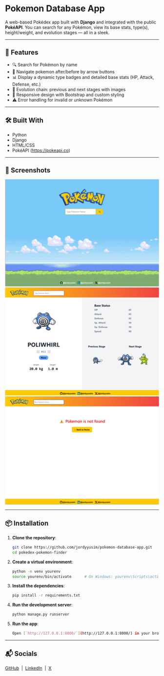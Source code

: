 # Pokemon Database App
A web-based Pokédex app built with **Django** and integrated with the public **PokéAPI**. You can search for any Pokémon, view its base stats, type(s), height/weight, and evolution stages — all in a sleek.

---

## 🌟 Features

- 🔍 Search for Pokémon by name
- 🔄 Navigate pokemon after/before by arrow buttons
- 📊 Display a dynamic type badges and detailed base stats (HP, Attack, Defense, etc.)
- 🧬 Evolution chain: previous and next stages with images
- 🎨 Responsive design with Bootstrap and custom styling
- ⚠️ Error handling for invalid or unknown Pokémon

---

## 🛠️ Built With

- Python
- Django
- HTML/CSS
- PokéAPI (https://pokeapi.co)

---

## 📸 Screenshots

![Homepage](pokedex-pokemon-finder/screenshots/homepage.png)
![Resultpage](pokedex-pokemon-finder/screenshots/resultpage.png)
![Error](pokedex-pokemon-finder/screenshots/error.png)

---

## 📦 Installation

1. **Clone the repository**:

    ```bash
    git clone https://github.com/jordyyusim/pokemon-database-app.git
    cd pokedex-pokemon-finder
    ```

2. **Create a virtual environment**:

    ```bash
    python -m venv yourenv
    source yourenv/bin/activate      # On Windows: yourenv\Scripts\activate
    ```

3. **Install the dependencies**:

    ```bash
    pip install -r requirements.txt
    ```

4. **Run the development server**:

    ```bash
    python manage.py runserver
    ```

5.  **Run the app**:
    ```bash
    Open [`http://127.0.0.1:8000/`](http://127.0.0.1:8000/) in your browser
    ```

---

## 📬 Socials
[GitHub](https://github.com/jordyyusim) &nbsp;|&nbsp;
[LinkedIn](https://linkedin.com/in/jordyyusim) &nbsp;|&nbsp;
[X](https://x.com/jordyyusim)
